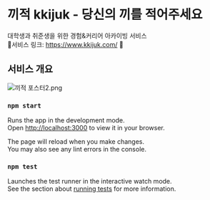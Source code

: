 # 끼적 kkijuk - 당신의 끼를 적어주세요

대학생과 취준생을 위한 경험&커리어 아카이빙 서비스
<br> 💚서비스 링크: https://www.kkijuk.com/ 💚

## 서비스 개요

![끼적 포스터2.png](https://prod-files-secure.s3.us-west-2.amazonaws.com/09c3215e-b52a-48da-a5c1-fd9eb36fa6aa/d2696ba9-3ae3-4968-af66-06d70a80432b/%EB%81%BC%EC%A0%81_%ED%8F%AC%EC%8A%A4%ED%84%B02.png)

### `npm start`

Runs the app in the development mode.\
Open [http://localhost:3000](http://localhost:3000) to view it in your browser.

The page will reload when you make changes.\
You may also see any lint errors in the console.

### `npm test`

Launches the test runner in the interactive watch mode.\
See the section about [running tests](https://facebook.github.io/create-react-app/docs/running-tests) for more information.

